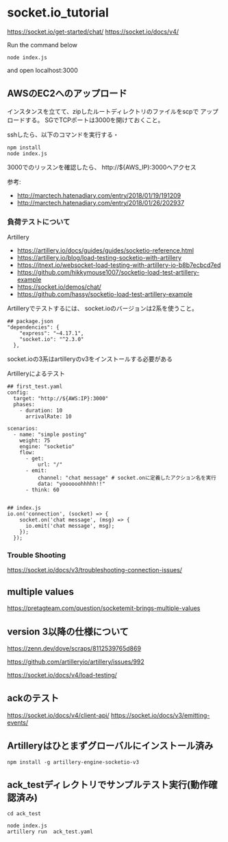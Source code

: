 # socket.io_tutorial
https://socket.io/get-started/chat/
https://socket.io/docs/v4/


Run the command below
```
node index.js
```

and open localhost:3000

## AWSのEC2へのアップロード
インスタンスを立てて、zipしたルートディレクトリのファイルをscpで
アップロードする。
SGでTCPポートは3000を開けておくこと。

sshしたら、以下のコマンドを実行する・
```
npm install
node index.js
```
3000でのリッスンを確認したら、
http://${AWS_IP}:3000へアクセス


参考:
- http://marctech.hatenadiary.com/entry/2018/01/19/191209
- http://marctech.hatenadiary.com/entry/2018/01/26/202937


### 負荷テストについて
Artillery
- https://artillery.io/docs/guides/guides/socketio-reference.html
- https://artillery.io/blog/load-testing-socketio-with-artillery
- https://itnext.io/websocket-load-testing-with-artillery-io-b8b7ecbcd7ed
- https://github.com/hikkymouse1007/socketio-load-test-artillery-example
- https://socket.io/demos/chat/
- https://github.com/hassy/socketio-load-test-artillery-example


Artilleryでテストするには、
socket.ioのバージョンは2系を使うこと。

```
## package.json
"dependencies": {
    "express": "~4.17.1",
    "socket.io": "^2.3.0"
  },
```

socket.ioの3系はartilleryのv3をインストールする必要がある

Artilleryによるテスト
```
## first_test.yaml
config:
  target: "http://${AWS:IP}:3000"
  phases:
    - duration: 10
      arrivalRate: 10

scenarios:
  - name: "simple posting"
    weight: 75
    engine: "socketio"
    flow:
      - get:
          url: "/"
      - emit:
          channel: "chat message" # socket.onに定義したアクション名を実行
          data: "yoooooohhhhh!!"
      - think: 60


## index.js
io.on('connection', (socket) => {
    socket.on('chat message', (msg) => {
      io.emit('chat message', msg);
    });
  });

```

### Trouble Shooting
https://socket.io/docs/v3/troubleshooting-connection-issues/

## multiple values
https://pretagteam.com/question/socketemit-brings-multiple-values

## version 3以降の仕様について
https://zenn.dev/dove/scraps/8112539765d869

https://github.com/artilleryio/artillery/issues/992

https://socket.io/docs/v4/load-testing/

## ackのテスト
https://socket.io/docs/v4/client-api/
https://socket.io/docs/v3/emitting-events/

## Artilleryはひとまずグローバルにインストール済み

```
npm install -g artillery-engine-socketio-v3
```

## ack_testディレクトリでサンプルテスト実行(動作確認済み)

```
cd ack_test

node index.js
artillery run  ack_test.yaml

```